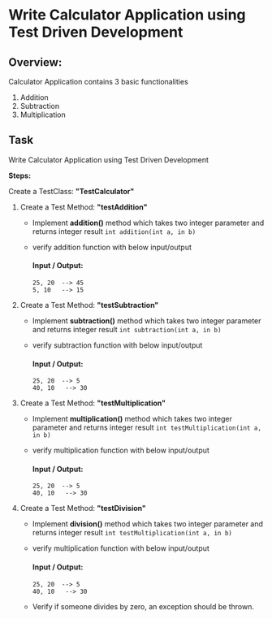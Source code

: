 # Write Calculator Application using Test Driven Development

## Overview:
Calculator Application contains 3 basic functionalities 
1. Addition
2. Subtraction
3. Multiplication


## Task
Write Calculator Application using Test Driven Development

**Steps:**

Create a TestClass:  **"TestCalculator"**
1. Create a Test Method: **"testAddition"** 
   * Implement **addition()** method which takes two integer parameter and returns integer result
      `int addition(int a, in b)`
   
   * verify addition function with below input/output 
        #### Input / Output: 
         25, 20  --> 45
         5, 10   --> 15 
      
2. Create a Test Method: **"testSubtraction"**
    * Implement **subtraction()** method which takes two integer parameter and returns integer result
       `int subtraction(int a, in b)`

   * verify subtraction function with below input/output
     #### Input / Output:
         25, 20  --> 5
         40, 10   --> 30 


3. Create a Test Method: **"testMultiplication"**
    * Implement **multiplication()** method which takes two integer parameter and returns integer result
       `int testMultiplication(int a, in b)`

    * verify multiplication function with below input/output
      #### Input / Output:
          25, 20  --> 5
          40, 10   --> 30 

4. Create a Test Method: **"testDivision"**
    * Implement **division()** method which takes two integer parameter and returns integer result
      `int testMultiplication(int a, in b)`

    * verify multiplication function with below input/output
      #### Input / Output:
          25, 20  --> 5
          40, 10   --> 30 
    * Verify if someone divides by zero, an exception should be thrown.